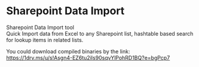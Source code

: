 # Sharepoint Data Import
Sharepoint Data Import tool<br>
Quick Import data from Excel to any Sharepoint list, hashtable based search for lookup items in related lists.

You could download compiled binaries by the link:
https://1drv.ms/u/s!Asgn4-EZ6tu2iIs90sqvYlPohRD1BQ?e=bgPcp7

